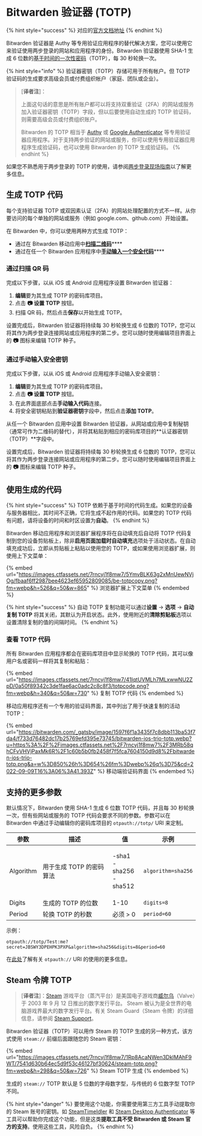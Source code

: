 # Bitwarden 验证器 (TOTP)

{% hint style="success" %}
对应的[官方文档地址](https://bitwarden.com/help/article/authenticator-keys/)
{% endhint %}

Bitwarden 验证器是 Authy 等专用验证应用程序的替代解决方案，您可以使用它来验证使用两步登录的网站和应用程序的身份。Bitwarden 验证器使用 SHA-1 生成 6 位数的[基于时间的一次性密码](https://en.wikipedia.org/wiki/Time-based\_One-time\_Password\_algorithm)（TOTP），每 30 秒轮换一次。

{% hint style="info" %}
验证器密钥（TOTP）存储可用于所有帐户。但 TOTP 验证码的生成要求高级会员或付费组织帐户（家庭、团队或企业）。

> \[**译者注**]：
>
> 上面这句话的意思是所有账户都可以将支持双重验证（2FA）的网站或服务加入验证器密钥（TOTP）字段，但以后要使用自动生成的 TOTP 验证码，则需要高级会员或付费组织账户。
>
> Bitwarden 的 TOTP 相当于 [Authy](https://authy.com/) 或 [Google Authenticator](https://support.google.com/accounts/answer/1066447?hl=en) 等专用验证器应用程序。对于支持两步验证的网站或服务，你可以使用专用验证器应用程序生成验证码，也可以使用 Bitwarden 的 TOTP 生成验证码。
{% endhint %}

如果您不熟悉用于两步登录的 TOTP 的使用，请参阅[两步登录现场指南](../two-step-login/field-guide-for-two-step-login.md)以了解更多信息。

## 生成 TOTP 代码 <a href="#generate-totp-codes" id="generate-totp-codes"></a>

每个支持验证器 TOTP 或双因素认证（2FA）的网站处理配置的方式不一样。从你要访问的每个单独的网站或服务（例如 google.com、github.com）开始设置。

在 Bitwarden 中，你可以使用两种方式生成 TOTP：

* 通过在 Bitwarden 移动应用中[**扫描二维码**](totp.md#scan-a-qr-code)****
* 通过在任一个 Bitwarden 应用程序中[**手动输入一个安全代码**](totp.md#manually-enter-a-secret)****

### 通过扫描 QR 码 <a href="#scan-a-qr-code" id="scan-a-qr-code"></a>

完成以下步骤，以从 iOS 或 Android 应用程序设置 Bitwarden 验证器：

1. **编辑**要为其生成 TOTP 的密码库项目。
2. 点击 **📷 设置 TOTP** 按钮。
3. 扫描 QR 码，然后点击**保存**以开始生成 TOTP。

设置完成后，Bitwarden 验证器将持续每 30 秒轮换生成 6 位数的 TOTP，您可以将其作为两步登录连接网站或应用程序的第二步。您可以随时使用编辑项目界面上的 **📷** 图标来编辑 TOTP 种子。

### 通过手动输入安全密钥 <a href="#manually-enter-a-secret" id="manually-enter-a-secret"></a>

完成以下步骤，以从 iOS 或 Android 应用程序手动输入安全密钥：

1. **编辑**要为其生成 TOTP 的密码库项目。
2. 点击 **📷 设置 TOTP** 按钮。
3. 在此界面底部点击**手动输入代码**连接。
4. 将安全密钥粘贴到**验证器密钥**字段中，然后点击**添加 TOTP**。

从任一个 Bitwarden 应用中设置 Bitwarden 验证器，从网站或应用中复制秘钥（通常可作为二维码的替代），并将其粘贴到相应的密码库项目的**认证器密钥（TOTP）**字段中。

设置完成后，Bitwarden 验证器将持续每 30 秒轮换生成 6 位数的 TOTP，您可以将其作为两步登录连接网站或应用程序的第二步。您可以随时使用编辑项目界面上的 **📷** 图标来编辑 TOTP 种子。

## 使用生成的代码 <a href="#use-generated-codes" id="use-generated-codes"></a>

{% hint style="success" %}
TOTP 依赖于基于时间的代码生成。如果您的设备与服务器相比，其时间不正确，它将生成不起作用的代码。如果您的 TOTP 代码有问题，请将设备的时间和时区设置为**自动**。
{% endhint %}

Bitwarden 移动应用程序和浏览器扩展程序将在自动填充后自动将 TOTP 代码复制到您的设备剪贴板上，除非**启用页面加载时自动填充**选项处于活动状态。在自动填充成功后，立即从剪贴板上粘贴以使用您的 TOTP，或如果使用浏览器扩展，则使用上下文菜单：

{% embed url="https://images.ctfassets.net/7rncvj1f8mw7/5YmvBLK63g2xMnUewNVjOg/fbaaf6ff2987bee4623ef65952809085/be-totpcopy.png?fm=webp&h=526&q=50&w=865" %}
浏览器扩展上下文菜单
{% endembed %}

{% hint style="success" %}
自动 TOTP 复制功能可以通过**设置** → **选项** → **自动复制 TOTP** 将其关闭，其默认为开启状态。此外，使用附近的**清除剪贴板**选项以设置清除复制的值的间隔时间。
{% endhint %}

### 查看 TOTP 代码 <a href="#viewing-totp-codes" id="viewing-totp-codes"></a>

所有 Bitwarden 应用程序都会在密码库项目中显示轮换的 TOTP 代码，其可以像用户名或密码一样将其复制和粘贴：

{% embed url="https://images.ctfassets.net/7rncvj1f8mw7/41IqtUVMLh7MLxwwNU2ZpD/0a50f89342c3de1fae6ac0adc2c8c8f3/totpcode.png?fm=webp&h=340&q=50&w=730" %}
复制 TOTP 代码
{% endembed %}

移动应用程序还有一个专用的验证码界面，其中列出了用于快速复制的活动 TOTP：

{% embed url="https://bitwarden.com/_gatsby/image/1597f6f1a3435f7c8dbb113ba53f7da4/f733d76482dc17b25769efd395e73745/bitwarden-ios-trio-totp.webp?u=https%3A%2F%2Fimages.ctfassets.net%2F7rncvj1f8mw7%2F3MRb58qhCFvVHVjPaxMk6R%2F1c60b5b0fb2458f7f5fca7604150d9d8%2Fbitwarden-ios-trio-totp.png&a=w%3D850%26h%3D654%26fm%3Dwebp%26q%3D75&cd=2022-09-09T16%3A06%3A41.393Z" %}
移动端验证码界面
{% endembed %}

## 支持的更多参数 <a href="#support-for-more-parameters" id="support-for-more-parameters"></a>

默认情况下，Bitwarden 使用 SHA-1 生成 6 位数 TOTP 代码，并且每 30 秒轮换一次，但有些网站或服务的 TOTP 代码会要求不同的参数。参数可以在 Bitwarden 中通过手动编辑你的密码库项目的 `otpauth://totp/` URI 来定制。

| 参数        | 描述              | 值                                  | 示例                 |
| --------- | --------------- | ---------------------------------- | ------------------ |
| Algorithm | 用于生成 TOTP 的密码算法 | <p>-sha1<br>-sha256<br>-sha512</p> | `algorithm=sha256` |
| Digits    | 生成的 TOTP 的位数    | 1-10                               | `digits=8`         |
| Period    | 轮换 TOTP 的秒数     | 必须 > 0                             | `period=60`        |

示例：

```
otpauth://totp/Test:me?secret=JBSWY3DPEHPK3PXP&algorithm=sha256&digits=8&period=60
```

在[此处](https://github.com/google/google-authenticator/wiki/Key-Uri-Format)了解有关 `otpauth://` URI 的使用的更多信息。

## Steam 令牌 TOTP

> \[**译者注**]：[Steam](https://store.steampowered.com/) 游戏平台（蒸汽平台）是美国电子游戏商[威尔乌](https://www.valvesoftware.com/)（Valve）于 2003 年 9 月 12 日推出的数字发行平台。 Steam 被认为是全世界的电脑游戏界最大的数字发行平台。有关 Steam Guard（Steam 令牌）的详细信息，请参阅 [Steam Support](https://support.steampowered.com/kb\_article.php?ref=4020-ALZM-5519\&l=simplified%20chinese)。

Bitwarden 验证器（TOTP）可以用作 Steam 的 TOTP 生成的另一种方式，该方式使用 `steam://` 前缀后面跟随您的 Steam 密钥：

{% embed url="https://images.ctfassets.net/7rncvj1f8mw7/1Rp8AcaNWen3DklMAhF9WT/7541d630b64ec5d9f53c46127bf30624/steam-totp.png?fm=webp&h=298&q=50&w=726" %}
Steam TOTP 生成
{% endembed %}

生成的 `steam://` TOTP 默认是 5 位数的字母数字型，与传统的 6 位数字型 TOTP 不同。

{% hint style="danger" %}
要使用这个功能，你需要使用第三方工具手动提取你的 Steam 账号的密钥。如 [SteamTimeIdler](https://github.com/SteamTimeIdler/stidler/wiki/Getting-your-'shared\_secret'-code-for-use-with-Auto-Restarter-on-Mobile-Authentication#getting-shared-secret-from-ios-windows) 和 [Steam Desktop Authenticator](https://github.com/Jessecar96/SteamDesktopAuthenticator) 等工具可以帮助你完成这个功能，但是这类**提取工具不受 Bitwarden 或 Steam 官方的支持**。使用这些工具，风险自负。
{% endhint %}
